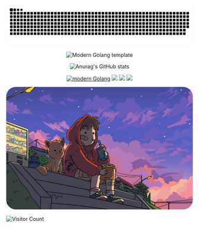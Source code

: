 <div id="title" align=center>

<p align="center"><a href=#><img src="./image/snk-light.svg"></a></p> 

![Modern Golang template][github-sub-title:img]

![Anurag's GitHub stats](https://github-readme-stats.vercel.app/api?username=ThePeppy&show_icons=true&theme=synthwave)

[![modern Golang](https://img.shields.io/badge/code-Modern%20Golang-blue)]() 
![](https://img.shields.io/badge/讨厌-考试-yellow) 
![](https://img.shields.io/badge/性格-慢热-red) 
![](https://img.shields.io/badge/爱好-搞钱-red)

</div>

![头像](image/header.png)

![Visitor Count](https://profile-counter.glitch.me/ThePeppy/count.svg)

[github-sub-title:img]: https://readme-typing-svg.herokuapp.com?font=Segoe+Script&center=true&lines=Welcome+to+my+GitHub+Profile!;I'm+Peppy;Nice+to+meet+you!
